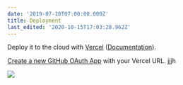 ```yaml
---
date: '2019-07-10T07:00:00.000Z'
title: Deployment
last_edited: '2020-10-15T17:03:28.962Z'
---
```

Deploy it to the cloud with [Vercel](https://vercel.com/import?filter=next.js&utm_source=github&utm_medium=readme&utm_campaign=next-example) ([Documentation](https://nextjs.org/docs/deployment)).

[Create a new GitHub OAuth App](https://tinacms.org/guides/nextjs/github/github-oauth-app) with your Vercel URL. jjjh

![](/images/vercel-deployment.png)